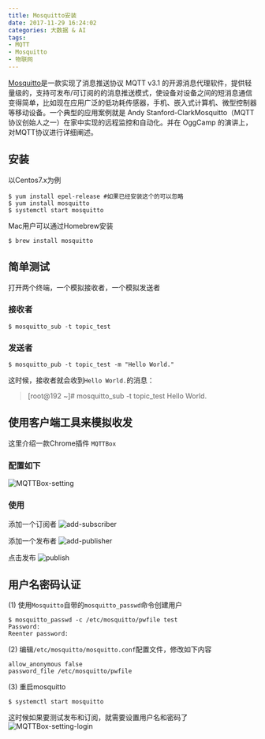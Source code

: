 ```yaml
---
title: Mosquitto安装
date: 2017-11-29 16:24:02
categories: 大数据 & AI
tags:
- MQTT
- Mosquitto
- 物联网
---
```


[Mosquitto](https://baike.baidu.com/item/mosquitto)是一款实现了消息推送协议 MQTT v3.1 的开源消息代理软件，提供轻量级的，支持可发布/可订阅的的消息推送模式，使设备对设备之间的短消息通信变得简单，比如现在应用广泛的低功耗传感器，手机、嵌入式计算机、微型控制器等移动设备。一个典型的应用案例就是 Andy Stanford-ClarkMosquitto（MQTT协议创始人之一）在家中实现的远程监控和自动化。并在 OggCamp 的演讲上，对MQTT协议进行详细阐述。

## 安装

以Centos7.x为例

~~~Shell
$ yum install epel-release #如果已经安装这个的可以忽略
$ yum install mosquitto
$ systemctl start mosquitto
~~~

Mac用户可以通过Homebrew安装

~~~Shell
$ brew install mosquitto
~~~

## 简单测试

打开两个终端，一个模拟接收者，一个模拟发送者

### 接收者

~~~Shell
$ mosquitto_sub -t topic_test
~~~

### 发送者

~~~Shell
$ mosquitto_pub -t topic_test -m "Hello World."
~~~

这时候，接收者就会收到`Hello World.`的消息：

> [root@192 ~]# mosquitto_sub -t topic_test
> Hello World.

## 使用客户端工具来模拟收发

这里介绍一款Chrome插件 `MQTTBox`

### 配置如下
![MQTTBox-setting](http://7xsk2b.com1.z0.glb.clouddn.com/image/mqttbox_setting.png)

### 使用

添加一个订阅者
![add-subscriber](http://7xsk2b.com1.z0.glb.clouddn.com/image/add_subscriber.png)

添加一个发布者
![add-publisher](http://7xsk2b.com1.z0.glb.clouddn.com/image/add_publisher.png)

点击发布
![publish](http://7xsk2b.com1.z0.glb.clouddn.com/image/mqttbox_publish.png)

## 用户名密码认证

(1) 使用`Mosquitto`自带的`mosquitto_passwd`命令创建用户

~~~Shell
$ mosquitto_passwd -c /etc/mosquitto/pwfile test
Password:
Reenter password:
~~~

(2) 编辑`/etc/mosquitto/mosquitto.conf`配置文件，修改如下内容

~~~
allow_anonymous false
password_file /etc/mosquitto/pwfile
~~~

(3) 重启mosquitto

~~~Shell
$ systemctl start mosquitto
~~~

这时候如果要测试发布和订阅，就需要设置用户名和密码了
![MQTTBox-setting-login](http://7xsk2b.com1.z0.glb.clouddn.com/image/mqttbox_setting_login.png)


